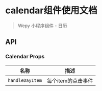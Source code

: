 # calendar组件使用文档

> Wepy 小程序组件 - 日历

## API

### Calendar Props

| 名称                  | 描述                         |
|----------------------|------------------------------|
|`handleDayItem` | 每个item的点击事件 |